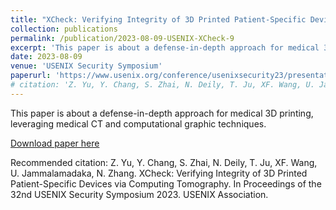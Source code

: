 ```yaml
---
title: "XCheck: Verifying Integrity of 3D Printed Patient-Specific Devices via Computing Tomography"
collection: publications
permalink: /publication/2023-08-09-USENIX-XCheck-9
excerpt: 'This paper is about a defense-in-depth approach for medical 3D printing, leveraging medical CT and computational graphic techniques.'
date: 2023-08-09
venue: 'USENIX Security Symposium'
paperurl: 'https://www.usenix.org/conference/usenixsecurity23/presentation/yuzhiyuan-0'
# citation: 'Z. Yu, Y. Chang, S. Zhai, N. Deily, T. Ju, XF. Wang, U. Jammalamadaka, N. Zhang. XCheck: Verifying Integrity of 3D Printed Patient-Specific Devices via Computing Tomography. In Proceedings of the 32nd USENIX Security Symposium 2023. USENIX Association.'
---
```

This paper is about a defense-in-depth approach for medical 3D printing, leveraging medical CT and computational graphic techniques.

[Download paper here](https://www.usenix.org/conference/usenixsecurity23/presentation/yuzhiyuan-0)

Recommended citation: Z. Yu, Y. Chang, S. Zhai, N. Deily, T. Ju, XF. Wang, U. Jammalamadaka, N. Zhang. XCheck: Verifying Integrity of 3D Printed Patient-Specific Devices via Computing Tomography. In Proceedings of the 32nd USENIX Security Symposium 2023. USENIX Association.

